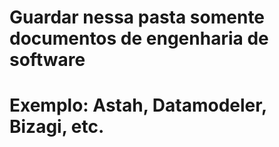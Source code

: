 # Guardar nessa pasta somente documentos de engenharia de software

# Exemplo: Astah, Datamodeler, Bizagi, etc.
